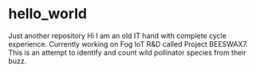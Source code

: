 # hello_world
Just another repository
Hi I am an old IT hand with complete cycle experience. Currently working on Fog IoT R&D called Project BEESWAX7. This is an attempt to identify and count wild pollinator species from their buzz.
